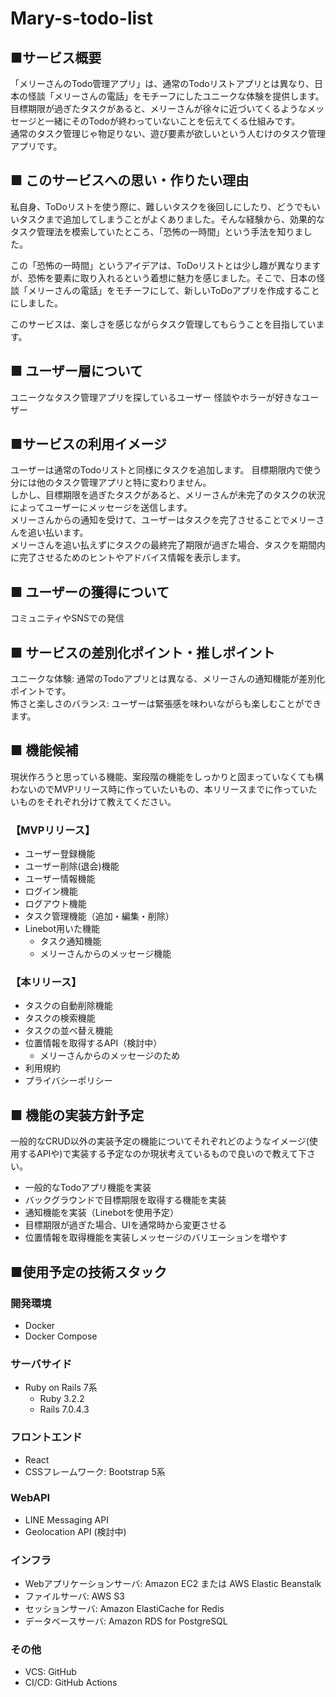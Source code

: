 # Mary-s-todo-list
## ■サービス概要
「メリーさんのTodo管理アプリ」は、通常のTodoリストアプリとは異なり、日本の怪談「メリーさんの電話」をモチーフにしたユニークな体験を提供します。  
目標期限が過ぎたタスクがあると、メリーさんが徐々に近づいてくるようなメッセージと一緒にそのTodoが終わっていないことを伝えてくる仕組みです。  
通常のタスク管理じゃ物足りない、遊び要素が欲しいという人むけのタスク管理アプリです。  

## ■ このサービスへの思い・作りたい理由
私自身、ToDoリストを使う際に、難しいタスクを後回しにしたり、どうでもいいタスクまで追加してしまうことがよくありました。そんな経験から、効果的なタスク管理法を模索していたところ、「恐怖の一時間」という手法を知りました。

この「恐怖の一時間」というアイデアは、ToDoリストとは少し趣が異なりますが、恐怖を要素に取り入れるという着想に魅力を感じました。そこで、日本の怪談「メリーさんの電話」をモチーフにして、新しいToDoアプリを作成することにしました。

このサービスは、楽しさを感じながらタスク管理してもらうことを目指しています。  

## ■ ユーザー層について
ユニークなタスク管理アプリを探しているユーザー
怪談やホラーが好きなユーザー

## ■サービスの利用イメージ
ユーザーは通常のTodoリストと同様にタスクを追加します。
目標期限内で使う分には他のタスク管理アプリと特に変わりません。  
しかし、目標期限を過ぎたタスクがあると、メリーさんが未完了のタスクの状況によってユーザーにメッセージを送信します。  
メリーさんからの通知を受けて、ユーザーはタスクを完了させることでメリーさんを追い払います。  
メリーさんを追い払えずにタスクの最終完了期限が過ぎた場合、タスクを期間内に完了させるためのヒントやアドバイス情報を表示します。  

## ■ ユーザーの獲得について
コミュニティやSNSでの発信

## ■ サービスの差別化ポイント・推しポイント
ユニークな体験: 通常のTodoアプリとは異なる、メリーさんの通知機能が差別化ポイントです。  
怖さと楽しさのバランス: ユーザーは緊張感を味わいながらも楽しむことができます。

## ■ 機能候補
現状作ろうと思っている機能、案段階の機能をしっかりと固まっていなくても構わないのでMVPリリース時に作っていたいもの、本リリースまでに作っていたいものをそれぞれ分けて教えてください。
### 【MVPリリース】
* ユーザー登録機能
* ユーザー削除(退会)機能
* ユーザー情報機能
* ログイン機能
* ログアウト機能
* タスク管理機能（追加・編集・削除）
* Linebot用いた機能
  * タスク通知機能
  * メリーさんからのメッセージ機能


### 【本リリース】
* タスクの自動削除機能
* タスクの検索機能
* タスクの並べ替え機能
* 位置情報を取得するAPI（検討中）
    * メリーさんからのメッセージのため
* 利用規約
* プライバシーポリシー




## ■ 機能の実装方針予定
一般的なCRUD以外の実装予定の機能についてそれぞれどのようなイメージ(使用するAPIや)で実装する予定なのか現状考えているもので良いので教えて下さい。
* 一般的なTodoアプリ機能を実装
* バックグラウンドで目標期限を取得する機能を実装
* 通知機能を実装（Linebotを使用予定）
* 目標期限が過ぎた場合、UIを通常時から変更させる
* 位置情報を取得機能を実装しメッセージのバリエーションを増やす

## ■使用予定の技術スタック
### 開発環境
- Docker
- Docker Compose

### サーバサイド
- Ruby on Rails 7系
  - Ruby 3.2.2
  - Rails 7.0.4.3

### フロントエンド
- React
- CSSフレームワーク: Bootstrap 5系

### WebAPI
- LINE Messaging API
- Geolocation API (検討中)

### インフラ
- Webアプリケーションサーバ: Amazon EC2 または AWS Elastic Beanstalk
- ファイルサーバ: AWS S3
- セッションサーバ: Amazon ElastiCache for Redis
- データベースサーバ: Amazon RDS for PostgreSQL

### その他
- VCS: GitHub
- CI/CD: GitHub Actions